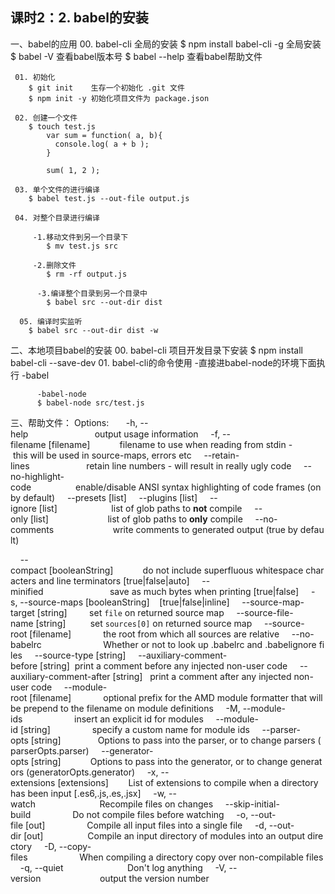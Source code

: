 ## 课时2：2. babel的安装
一、babel的应用
     00. babel-cli 全局的安装
        $ npm install babel-cli -g    全局安装
        $ babel -V                    查看babel版本号
        $ babel --help                查看babel帮助文件


     01. 初始化
        $ git init    生存一个初始化 .git 文件
        $ npm init -y 初始化项目文件为 package.json

     02. 创建一个文件
        $ touch test.js
            var sum = function( a, b){
              console.log( a + b );
            }

            sum( 1, 2 );

     03. 单个文件的进行编译
        $ babel test.js --out-file output.js  

     04. 对整个目录进行编译

         -1.移动文件到另一个目录下
            $ mv test.js src

         -2.删除文件
            $ rm -rf output.js

          -3.编译整个目录到另一个目录中
            $ babel src --out-dir dist

      05. 编译时实监听
        $ babel src --out-dir dist -w

二、本地项目babel的安装
    00. babel-cli 项目开发目录下安装
       $ npm install babel-cli --save-dev
    01. babel-cli的命令使用
       -直接进babel-node的环境下面执行
          -babel

          -babel-node
          $ babel-node src/test.js  



三、帮助文件：
Options:
 
    -h, --help                           output usage information
    -f, --filename [filename]            filename to use when reading from stdin - this will be used in source-maps, errors etc
    --retain-lines                       retain line numbers - will result in really ugly code
    --no-highlight-code                  enable/disable ANSI syntax highlighting of code frames (on by default)
    --presets [list]
    --plugins [list]
    --ignore [list]                      list of glob paths to **not** compile
    --only [list]                        list of glob paths to **only** compile
    --no-comments                        write comments to generated output (true by default)

    --compact [booleanString]            do not include superfluous whitespace characters and line terminators [true|false|auto]
    --minified                           save as much bytes when printing [true|false]
    -s, --source-maps [booleanString]    [true|false|inline]
    --source-map-target [string]         set `file` on returned source map
    --source-file-name [string]          set `sources[0]` on returned source map
    --source-root [filename]             the root from which all sources are relative
    --no-babelrc                         Whether or not to look up .babelrc and .babelignore files
    --source-type [string]
    --auxiliary-comment-before [string]  print a comment before any injected non-user code
    --auxiliary-comment-after [string]   print a comment after any injected non-user code
    --module-root [filename]             optional prefix for the AMD module formatter that will be prepend to the filename on module definitions
    -M, --module-ids                     insert an explicit id for modules
    --module-id [string]                 specify a custom name for module ids
    --parser-opts [string]               Options to pass into the parser, or to change parsers (parserOpts.parser)
    --generator-opts [string]            Options to pass into the generator, or to change generators (generatorOpts.generator)
    -x, --extensions [extensions]        List of extensions to compile when a directory has been input [.es6,.js,.es,.jsx]
    -w, --watch                          Recompile files on changes
    --skip-initial-build                 Do not compile files before watching
    -o, --out-file [out]                 Compile all input files into a single file
    -d, --out-dir [out]                  Compile an input directory of modules into an output directory
    -D, --copy-files                     When compiling a directory copy over non-compilable files
    -q, --quiet                          Don't log anything
    -V, --version                        output the version number
